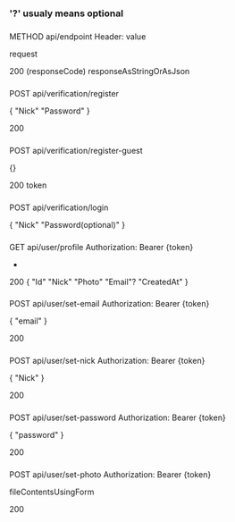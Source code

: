 ### '?' usualy means optional

###
METHOD api/endpoint
Header: value

request

200 (responseCode)
responseAsStringOrAsJson

###
POST api/verification/register

{
  "Nick"
  "Password"
}

200

###
POST api/verification/register-guest

{}

200
token

###
POST api/verification/login

{
  "Nick"
  "Password(optional)"
}

###
GET api/user/profile
Authorization: Bearer {token}

-

200
{
  "Id"
  "Nick"
  "Photo"
  "Email"?
  "CreatedAt"
}

###
POST api/user/set-email
Authorization: Bearer {token}

{
  "email"
}

200
###
POST api/user/set-nick
Authorization: Bearer {token}

{
  "Nick"
}

200
###
POST api/user/set-password
Authorization: Bearer {token}

{
  "password"
}

200
###
POST api/user/set-photo
Authorization: Bearer {token}

fileContentsUsingForm

200
